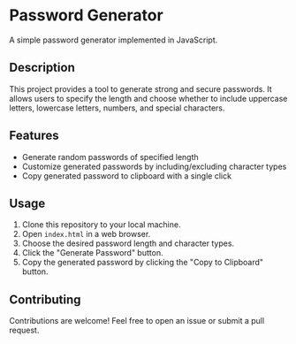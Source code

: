 # Password Generator

A simple password generator implemented in JavaScript.

## Description

This project provides a tool to generate strong and secure passwords. It allows users to specify the length and choose whether to include uppercase letters, lowercase letters, numbers, and special characters.

## Features

- Generate random passwords of specified length
- Customize generated passwords by including/excluding character types
- Copy generated password to clipboard with a single click

## Usage

1. Clone this repository to your local machine.
2. Open `index.html` in a web browser.
3. Choose the desired password length and character types.
4. Click the "Generate Password" button.
5. Copy the generated password by clicking the "Copy to Clipboard" button.

## Contributing

Contributions are welcome! Feel free to open an issue or submit a pull request.
